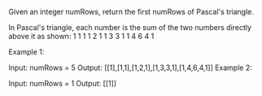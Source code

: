 Given an integer numRows, return the first numRows of Pascal's triangle.

In Pascal's triangle, each number is the sum of the two numbers directly above it as shown:
        1
      1   1
    1   2   1
  1   3   3   1
1   4   6   4   1
 

Example 1:

Input: numRows = 5
Output: [[1],[1,1],[1,2,1],[1,3,3,1],[1,4,6,4,1]]
Example 2:

Input: numRows = 1
Output: [[1]]